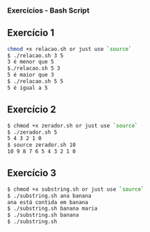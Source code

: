 ### Exercícios - Bash Script 

## Exercício 1
```Bash
chmod +x relacao.sh or just use `source`
$ ./relacao.sh 3 5
3 é menor que 5
$./relacao.sh 5 3
5 é maior que 3
$ ./relacao.sh 5 5
5 é igual a 5
```

## Exercício 2
```Bash
$ chmod +x zerador.sh or just use `source`
$ ./zerador.sh 5                 
5 4 3 2 1 0
$ source zerador.sh 10                 
10 9 8 7 6 5 4 3 2 1 0
```

## Exercício 3
```Bash
$ chmod +x substring.sh or just use `source`
$ ./substring.sh ana banana
ana está contida em banana
$ ./substring.sh banana maria
$ ./substring.sh banana
$ ./substring.sh
```